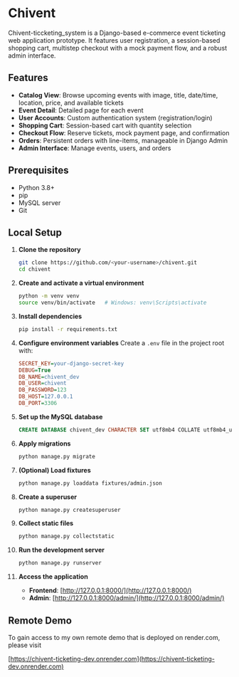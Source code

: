 # Chivent

Chivent-ticcketing_system is a Django-based e-commerce event ticketing web application prototype. It features user registration, a session-based shopping cart, multistep checkout with a mock payment flow, and a robust admin interface.

## Features

* **Catalog View**: Browse upcoming events with image, title, date/time, location, price, and available tickets
* **Event Detail**: Detailed page for each event
* **User Accounts**: Custom authentication system (registration/login)
* **Shopping Cart**: Session-based cart with quantity selection
* **Checkout Flow**: Reserve tickets, mock payment page, and confirmation
* **Orders**: Persistent orders with line-items, manageable in Django Admin
* **Admin Interface**: Manage events, users, and orders

## Prerequisites

* Python 3.8+
* pip
* MySQL server
* Git

## Local Setup

1. **Clone the repository**

   ```bash
   git clone https://github.com/<your-username>/chivent.git
   cd chivent
   ```
2. **Create and activate a virtual environment**

   ```bash
   python -m venv venv
   source venv/bin/activate   # Windows: venv\Scripts\activate
   ```
3. **Install dependencies**

   ```bash
   pip install -r requirements.txt
   ```
4. **Configure environment variables**
   Create a `.env` file in the project root with:

   ```ini
   SECRET_KEY=your-django-secret-key
   DEBUG=True
   DB_NAME=chivent_dev
   DB_USER=chivent
   DB_PASSWORD=123
   DB_HOST=127.0.0.1
   DB_PORT=3306
   ```
5. **Set up the MySQL database**

   ```sql
   CREATE DATABASE chivent_dev CHARACTER SET utf8mb4 COLLATE utf8mb4_unicode_ci;
   ```
6. **Apply migrations**

   ```bash
   python manage.py migrate
   ```
7. **(Optional) Load fixtures**

   ```bash
   python manage.py loaddata fixtures/admin.json
   ```
8. **Create a superuser**

   ```bash
   python manage.py createsuperuser
   ```
9. **Collect static files**

   ```bash
   python manage.py collectstatic
   ```
10. **Run the development server**

    ```bash
    python manage.py runserver
    ```
11. **Access the application**

    * **Frontend**: [http://127.0.0.1:8000/](http://127.0.0.1:8000/)
    * **Admin**: [http://127.0.0.1:8000/admin/](http://127.0.0.1:8000/admin/)


## Remote Demo

To gain access to my own remote demo that is deployed on render.com, please visit

[https://chivent-ticketing-dev.onrender.com](https://chivent-ticketing-dev.onrender.com)